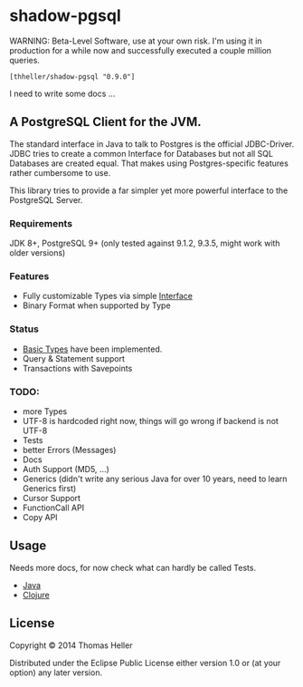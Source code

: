 # shadow-pgsql

WARNING: Beta-Level Software, use at your own risk. I'm using it in production for a while now and successfully executed a couple million queries.

```
[thheller/shadow-pgsql "0.9.0"]
```

I need to write some docs ...

## A PostgreSQL Client for the JVM.

The standard interface in Java to talk to Postgres is the official JDBC-Driver. JDBC tries to
create a common Interface for Databases but not all SQL Databases are created equal. That
makes using Postgres-specific features rather cumbersome to use.

This library tries to provide a far simpler yet more powerful interface to the PostgreSQL Server.

### Requirements

JDK 8+, PostgreSQL 9+ (only tested against 9.1.2, 9.3.5, might work with older versions)

### Features

- Fully customizable Types via simple [Interface](https://github.com/thheller/shadow-pgsql/blob/master/src/java/shadow/pgsql/TypeHandler.java)
- Binary Format when supported by Type

### Status

- [Basic Types](https://github.com/thheller/shadow-pgsql/tree/master/src/java/shadow/pgsql/types) have been implemented.
- Query & Statement support
- Transactions with Savepoints

### TODO:

- more Types
- UTF-8 is hardcoded right now, things will go wrong if backend is not UTF-8
- Tests
- better Errors (Messages)
- Docs
- Auth Support (MD5, ...)
- Generics (didn't write any serious Java for over 10 years, need to learn Generics first)
- Cursor Support
- FunctionCall API
- Copy API

## Usage

Needs more docs, for now check what can hardly be called Tests.

- [Java](https://github.com/thheller/shadow-pgsql/blob/master/test/shadow/pgsql/BasicTest.java)
- [Clojure](https://github.com/thheller/shadow-pgsql/blob/master/test/shadow/pgsql_test.clj)

## License

Copyright © 2014 Thomas Heller

Distributed under the Eclipse Public License either version 1.0 or (at
your option) any later version.
